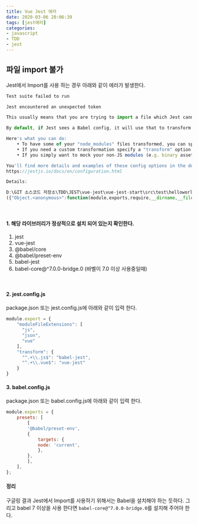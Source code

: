 ```yaml
---
title: Vue Jest 에러
date: 2020-03-06 20:06:39
tags: [jest에러]
categories:
- javascript
- TDD
- jest
---
```


## 파일 import 불가
Jest에서 Import를 사용 하는 경우 아래와 같이 에러가 발생한다.

```js
Test suite failed to run

Jest encountered an unexpected token

This usually means that you are trying to import a file which Jest cannot parse, e.g. it's not plain JavaScript.

By default, if Jest sees a Babel config, it will use that to transform your files, ignoring "node_modules".

Here's what you can do:
    • To have some of your "node_modules" files transformed, you can specify a custom "transformIgnorePatterns" in your config.
    • If you need a custom transformation specify a "transform" option in your config.
    • If you simply want to mock your non-JS modules (e.g. binary assets) you can stub them out with the "moduleNameMapper" config option.        

You'll find more details and examples of these config options in the docs:
https://jestjs.io/docs/en/configuration.html

Details:

D:\GIT 소스코드 저장소\TDD\JEST\vue-jest\vue-jest-start\src\test\helloworld.test.js:1
({"Object.<anonymous>":function(module,exports,require,__dirname,__filename,global,jest){import { mount } from '@vue/test-utils';
```

<br>

#### 1. 해당 라이브러리가 정상적으로 설치 되어 있는지 확인한다.

1) jest
2) vue-jest
3) @babel/core
4) @babel/preset-env
5) babel-jest
6) babel-core@^7.0.0-bridge.0 (바벨이 7.0 이상 사용중일때)

<br>

#### 2. jest.config.js
package.json 또는 jest.config.js에 아래와 같이 입력 한다.

```js
module.export = {
    "moduleFileExtensions": [
      "js",
      "json",
      "vue"
    ],
    "transform": {
      "^.+\\.js$": "babel-jest",
      "^.+\\.vue$": "vue-jest"
    }
}
```

#### 3. babel.config.js
package.json 또는 babel.config.js에 아래와 같이 입력 한다.

```js
module.exports = {
    presets: [
        [
        '@babel/preset-env',
        {
            targets: {
            node: 'current',
            },
        },
        ],
    ],
};
```

#### 정리
구글링 결과 Jest에서 Import를 사용하기 위해서는 Babel을 설치해야 하는 듯하다. 
그리고 babel 7 이상을 사용 한다면 `babel-core@^7.0.0-bridge.0`를 설치해 주어야 한다.
